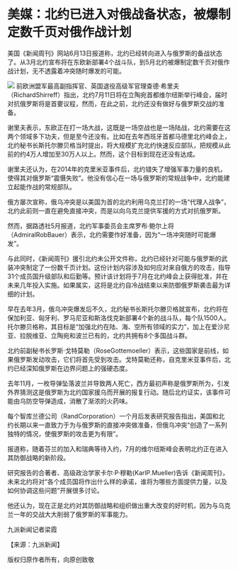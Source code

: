 

# 美媒：北约已进入对俄战备状态，被爆制定数千页对俄作战计划

美国《新闻周刊》网站6月13日报道称，北约已经转向进入与俄罗斯的备战状态了。从3月北约宣布将在东欧新部署4个战斗队，到5月北约被爆制定数千页对俄作战计划，无不透露着冲突随时爆发的可能。

![](https://inews.gtimg.com/om_bt/O4myIp-a4MfoALvt9oXL_KVPKKx1N_qZzBByM9OfNjbH8AA/1000)
前欧洲盟军最高副指挥官、英国退役高级军官理查德·希里夫（RichardShirreff）指出，北约7月11日将在立陶宛首都维尔纽斯举行峰会，届时对抗俄罗斯将是首要议程，然而，在此之前，北约还没有做好与俄罗斯交战的准备。

谢里夫表示，东欧正在打一场大战，这既是一场空战也是一场陆战，北约需要在这两个领域多下功夫，但是至今还没有。比如在去年西班牙首都马德里北约峰会上，北约秘书长斯托尔滕贝格当时提出，将大规模扩充北约快速反应部队，把规模从此前的约4万人增加至30万人以上。然而，这个目标到现在还没有达成。

谢里夫还认为，在2014年的克里米亚事件后，北约错失了增强军事力量的良机，使得其对俄罗斯“震慑失败”。他没有信心在一场与俄罗斯的常规战争中，北约能建立起能作战的常规部队。

俄方屡次宣称，俄乌冲突是以美国为首的北约利用乌克兰打的一场“代理人战争”，北约此前则一直在避免直接冲突，而是以向乌克兰提供军援的方式对抗俄罗斯。

然而，据路透社5月报道，北约军事委员会主席罗布·鲍尔上将（AdmiralRobBauer）表示，北约需要作好准备，因为“一场冲突随时可能爆发”。

与此同时，《新闻周刊》援引北约未公开文件称，北约已经针对可能与俄罗斯的武装冲突制定了一份数千页计划。这份计划内容涉及如何应对来自俄方的攻击，指导31个成员国升级部队和后勤等。预计该计划将于7月在北约峰会上获得批准，并在未来几年投入实施。如果属实，这将是北约自冷战结束以来防御俄罗斯袭击最为详细的计划。

早在去年3月，俄乌冲突爆发后不久，北约秘书长斯托尔滕贝格就宣布，北约将在保加利亚、匈牙利、罗马尼亚和斯洛伐克新部署4个新的战斗队，每个队1500人。托尔滕贝格称，其目标是“加强北约在陆、海、空所有领域的实力”，加上在爱沙尼亚、拉脱维亚、立陶宛和波兰已有的，北约共拥有8个多国战斗群。

北约前副秘书长罗斯·戈特莫勒（RoseGottemoeller）表示，这些国家是前线，如果俄罗斯发动攻击，它们将首先受到攻击。戈特莫勒还称，自克里米亚事件后，北约已经深知俄罗斯在边界问题上的强硬态度。

去年11月，一枚导弹坠落波兰并导致两人死亡，西方最初声称是俄罗斯所为，引发外界猜测这是俄罗斯为北约国家援乌而开展的报复行动。随后北约证实，该事件可能由乌防空导弹造成，消散了渐浓的火药味。

每个智库兰德公司（RandCorporation）一个月后发表研究报告指出，美国和北约长期以来一直致力于为与俄罗斯的直接冲突做准备，但俄乌冲突“创造了一系列独特的情况，使俄罗斯的攻击更为有限”。

报道称，随着芬兰的加入和瑞典等待入约，7月的维尔纽斯峰会表明北约正在进入其防御战略的新阶段。

研究报告的合著者、高级政治学家卡尔·P·穆勒(KarlP.Mueller)告诉《新闻周刊》，未来北约将对“各个成员国将作出什么样的承诺，谁将为哪些方面提供力量，以及如何协调这些问题”开展很多讨论。

他还认为，现在正是北约对其防御战略和组织做出重大改变的好时机，因为与乌克兰一年的交战大大削弱了俄罗斯的军事能力。

九派新闻记者梁霞

【来源：九派新闻】

版权归原作者所有，向原创致敬

